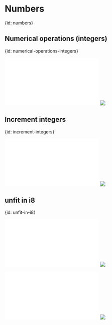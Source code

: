 # Numbers
{id: numbers}


## Numerical operations (integers)
{id: numerical-operations-integers}

![](examples/numbers/calc.rs)
![](examples/numbers/calc.out)

## Increment integers
{id: increment-integers}

![](examples/numbers/increment.rs)
![](examples/numbers/increment.out)

## unfit in i8
{id: unfit-in-i8}

![](examples/numbers/small_integers_unfit_in_i8.rs)
![](examples/numbers/small_integers_unfit_in_i8.out)

![](examples/numbers/increment_small_integers.rs)
![](examples/numbers/increment_small_integers.out)


